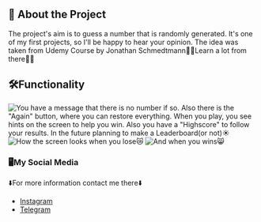 <!-- Guess-my-number -->
## :star2: About the Project
The project's aim is to guess a number that is randomly generated. It's one of my first projects, so I'll be happy to hear your opinion. The idea was taken from Udemy Course by Jonathan Schmedtmann🙏🏻Learn a lot from there💪🏻
## 🛠️Functionality 
![You have a message that there is no number if so. Also there is the "Again" button, where you can restore everything. When you play, you see hints on the screen to help you win. Also you have a "Highscore" to follow your results. In the future planning to make a Leaderboard(or not)☀️](https://drive.google.com/uc?export=view&id=1u0GGgGAze9Wq2ICuVRx3TItPYQg_slsi)
![How the screen looks when you lose😿](https://drive.google.com/uc?export=view&id=1FCRqCGaQb5fxiNGIYma_aFJrRKjRJcA3)
![And when you wins😸](https://drive.google.com/uc?export=view&id=1RyIiodnA5UaRyy3yFPrDgjcvowBQsJXW)
### 🖥️My Social Media
⬇️For more information contact me there⬇️ 
+ [Instagram](instagram.com/kytsi)
+ [Telegram](t.me/kuannts)

